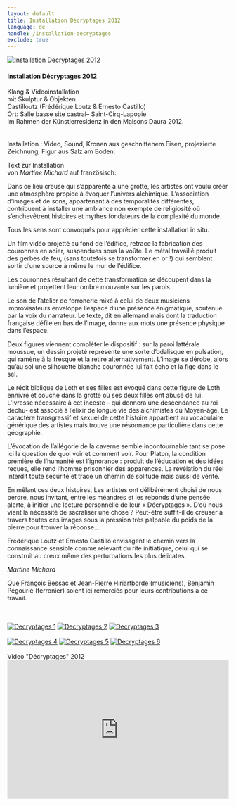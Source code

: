 ```yaml
---
layout: default
title: Installation Décryptages 2012
language: de
handle: /installation-decryptages
exclude: true
---
```


<a rel="lightbox" data-lightbox="example-1" href="/galeries/installation-decryptages/0006-DSCF4269.jpg" title="Installation Decryptages 2012"><img src="/galeries/installation-decryptages/0006-DSCF4269.jpg" alt="Installation Decryptages 2012" class="img-left"></a>
#### Installation Décryptages 2012
    
Klang & Videoinstallation  
mit Skulptur & Objekten  
Castilloutz (Frédérique Loutz & Ernesto Castillo)  
Ort: Salle basse site castral– Saint-Cirq-Lapopie  
Im Rahmen der Künstlerresidenz in den Maisons Daura 2012.   
<br style="clear:both" />
<br style="clear:both" />
Installation : Video, Sound, Kronen aus geschnittenem Eisen, projezierte Zeichnung, Figur aus Salz am Boden.  
  
Text zur Installation  
von *Martine Michard* auf französisch:

Dans ce lieu creusé qui s’apparente à une grotte, les artistes ont voulu créer une atmosphère propice à évoquer l’univers alchimique. L’association d’images et de sons, appartenant à des temporalités différentes, contribuent à installer une ambiance non exempte de religiosité où s’enchevêtrent histoires et mythes fondateurs de la complexité du monde.

Tous les sens sont convoqués pour apprécier cette installation in situ.

Un film vidéo projetté au fond de l’édifice, retrace la fabrication des couronnes en acier, suspendues sous la voûte. Le métal travaillé produit des gerbes de feu, (sans toutefois se transformer en or !) qui semblent sortir d’une source à même le mur de l’édifice.

Les couronnes résultant de cette transformation se découpent dans la lumière et projettent leur ombre mouvante sur les parois.

Le son de l’atelier de ferronerie mixé à celui de deux musiciens improvisateurs enveloppe l’espace d’une présence énigmatique, soutenue par la voix du narrateur. Le texte, dit en allemand mais dont la traduction française défile en bas de l’image, donne aux mots une présence physique dans l’espace.

Deux figures viennent compléter le dispositif : sur la paroi lattérale moussue, un dessin projeté représente une sorte d’odalisque en pulsation, qui ramène à la fresque et la retire alternativement. L’image se dérobe, alors qu’au sol une silhouette blanche couronnée lui fait écho et la fige dans le sel.

Le récit biblique de Loth et ses filles est évoqué dans cette figure de Loth ennivré et couché dans la grotte où ses deux filles ont abusé de lui. L’ivresse nécessaire à cet inceste – qui donnera une descendance au roi déchu- est associé à l’élixir de longue vie des alchimistes du Moyen-âge. Le caractère transgressif et sexuel de cette histoire appartient au vocabulaire générique des artistes mais trouve une résonnance particulière dans cette géographie.

L’évocation de l’allégorie de la caverne semble incontournable tant se pose ici la question de quoi voir et comment voir. Pour Platon, la condition première de l’humanité est l’ignorance : produit de l’éducation et des idées reçues, elle rend l’homme prisonnier des apparences. La révélation du réel interdit toute sécurité et trace un chemin de solitude mais aussi de vérité.

En mêlant ces deux histoires, Les artistes ont délibérément choisi de nous perdre, nous invitant, entre les méandres et les rebonds d’une pensée alerte, à initier une lecture personnelle de leur « Décryptages ». D’où nous vient la nécessité de sacraliser une chose ? Peut-être suffit-il de creuser à travers toutes ces images sous la pression très palpable du poids de la pierre pour trouver la réponse…

Frédérique Loutz et Ernesto Castillo envisagent le chemin vers la connaissance sensible comme relevant du rite initiatique, celui qui se construit au creux même des perturbations les plus délicates.

*Martine Michard*

Que François Bessac et Jean-Pierre Hiriartborde (musiciens), Benjamin Pégourié (ferronier) soient ici remerciés pour leurs contributions à ce travail.  
  
<br style="clear:both" />
<br style="clear:both" />
<a rel="lightbox" data-lightbox="example-1" href="/galeries/installation-decryptages/0003-DSCF3981.jpg" title="Decryptages 1"><img src="/galeries/installation-decryptages/0003-DSCF3981.jpg" alt="Decryptages 1" class="img-left3"></a>
<a rel="lightbox" data-lightbox="example-1" href="/galeries/installation-decryptages/0004-DSCF3980.jpg" title="Decryptages 2"><img src="/galeries/installation-decryptages/0004-DSCF3980.jpg" alt="Decryptages 2" class="img-left3"></a>
<a rel="lightbox" data-lightbox="example-1" href="/galeries/installation-decryptages/0005-DSCF4266.jpg" title="Decryptages 3"><img src="/galeries/installation-decryptages/0005-DSCF4266.jpg" alt="Decryptages 3" class="img-left3"></a>
<br style="clear:both" />
<br style="clear:both" />
<a rel="lightbox" data-lightbox="example-1" href="/galeries/installation-decryptages/0007-DSCF4012.jpg" title="Decryptages 4"><img src="/galeries/installation-decryptages/0007-DSCF4012.jpg" alt="Decryptages 4" class="img-left3"></a>
<a rel="lightbox" data-lightbox="example-1" href="/galeries/installation-decryptages/0009-DSCF4273.jpg" title="Decryptages 5"><img src="/galeries/installation-decryptages/0009-DSCF4273.jpg" alt="Decryptages 5" class="img-left3"></a>
<a rel="lightbox" data-lightbox="example-1" href="/galeries/installation-decryptages/0010-DSCF4276.jpg" title="Decryptages 6"><img src="/galeries/installation-decryptages/0010-DSCF4276.jpg" alt="Decryptages 6" class="img-left3"></a>
<br style="clear:both" />
<br style="clear:both" />
Video "Décryptages" 2012  
<iframe width="100%" height="315" src="https://www.youtube.com/embed/bEbHS0M7SdU?rel=0" frameborder="0" allowfullscreen></iframe>
